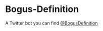 # Bogus-Definition
A Twitter bot you can find [@BogusDefinition](https://twitter.com/bogusdefinition)
